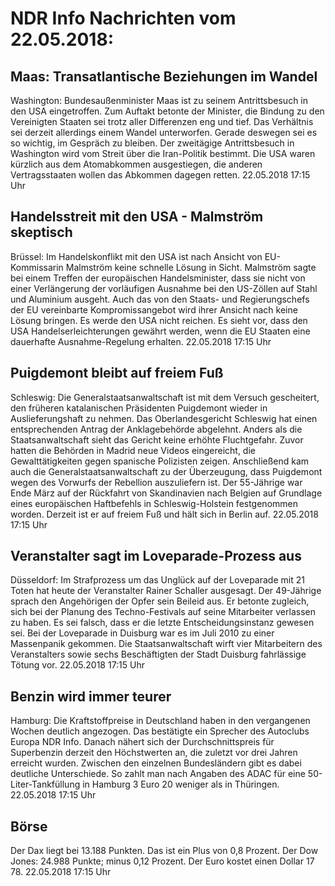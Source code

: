 # NDR Info Nachrichten vom 22.05.2018:


## Maas: Transatlantische Beziehungen im Wandel
Washington:					Bundesaußenminister Maas ist zu seinem Antrittsbesuch in den USA eingetroffen. Zum Auftakt betonte der Minister, die Bindung zu den Vereinigten Staaten sei trotz aller Differenzen eng und tief. Das Verhältnis sei derzeit allerdings einem Wandel unterworfen. Gerade deswegen sei es so wichtig, im Gespräch zu bleiben. Der zweitägige Antrittsbesuch in Washington wird vom Streit über die Iran-Politik bestimmt. Die USA waren kürzlich aus dem Atomabkommen ausgestiegen, die anderen Vertragsstaaten wollen das Abkommen dagegen retten. 22.05.2018 17:15 Uhr 

## Handelsstreit mit den USA - Malmström skeptisch
Brüssel: Im Handelskonflikt mit den USA ist nach Ansicht von EU-Kommissarin Malmström keine schnelle Lösung in Sicht. Malmström sagte bei einem Treffen der europäischen Handelsminister, dass sie nicht von einer Verlängerung der vorläufigen Ausnahme bei den US-Zöllen auf Stahl und Aluminium ausgeht. Auch das von den Staats- und Regierungschefs der EU vereinbarte Kompromissangebot wird ihrer Ansicht nach keine Lösung bringen. Es werde den USA nicht reichen. Es sieht vor, dass den USA Handelserleichterungen gewährt werden, wenn die EU Staaten eine dauerhafte Ausnahme-Regelung erhalten. 22.05.2018 17:15 Uhr 

## Puigdemont bleibt auf freiem Fuß
Schleswig: Die Generalstaatsanwaltschaft ist mit dem Versuch gescheitert, den früheren katalanischen Präsidenten Puigdemont wieder in Auslieferungshaft zu nehmen. Das Oberlandesgericht Schleswig hat einen entsprechenden Antrag der Anklagebehörde abgelehnt. Anders als die Staatsanwaltschaft sieht das Gericht keine erhöhte Fluchtgefahr. Zuvor hatten die Behörden in Madrid neue Videos eingereicht, die Gewalttätigkeiten gegen spanische Polizisten zeigen. Anschließend kam auch die Generalstaatsanwaltschaft zu der Überzeugung, dass Puigdemont wegen des Vorwurfs der Rebellion auszuliefern ist. Der 55-Jährige war Ende März auf der Rückfahrt von Skandinavien nach Belgien auf Grundlage eines europäischen Haftbefehls in Schleswig-Holstein festgenommen worden. Derzeit ist er auf freiem Fuß und hält sich in Berlin auf. 22.05.2018 17:15 Uhr 

## Veranstalter sagt im Loveparade-Prozess aus
Düsseldorf:	Im Strafprozess um das Unglück auf der Loveparade mit 21 Toten hat heute der Veranstalter Rainer Schaller ausgesagt. Der 49-Jährige sprach den Angehörigen der Opfer sein Beileid aus. Er betonte zugleich, sich bei der Planung des Techno-Festivals auf seine Mitarbeiter verlassen zu haben. Es sei falsch, dass er die letzte Entscheidungsinstanz gewesen sei. Bei der Loveparade in Duisburg war es im Juli 2010 zu einer Massenpanik gekommen. Die Staatsanwaltschaft wirft vier Mitarbeitern des Veranstalters sowie sechs Beschäftigten der Stadt Duisburg fahrlässige Tötung vor. 22.05.2018 17:15 Uhr 

## Benzin wird immer teurer
Hamburg: Die Kraftstoffpreise in Deutschland haben in den vergangenen Wochen deutlich angezogen. Das bestätigte ein Sprecher des Autoclubs Europa NDR Info. Danach nähert sich der Durchschnittspreis für Superbenzin derzeit den Höchstwerten an, die zuletzt vor drei Jahren erreicht wurden. Zwischen den einzelnen Bundesländern gibt es dabei deutliche Unterschiede. So zahlt man nach Angaben des ADAC für eine 50-Liter-Tankfüllung in Hamburg 3 Euro 20 weniger als in Thüringen. 22.05.2018 17:15 Uhr 

## Börse
Der Dax liegt bei  13.188  Punkten. Das ist ein Plus von  0,8  Prozent. Der Dow Jones:  24.988  Punkte; minus  0,12  Prozent. Der Euro kostet einen Dollar  17 78. 22.05.2018 17:15 Uhr 
